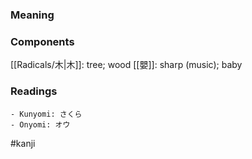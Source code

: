 ### Meaning



### Components

[[Radicals/木|木]]: tree; wood [[嬰]]: sharp (music); baby

### Readings

```
- Kunyomi: さくら
- Onyomi: オウ
```

#kanji